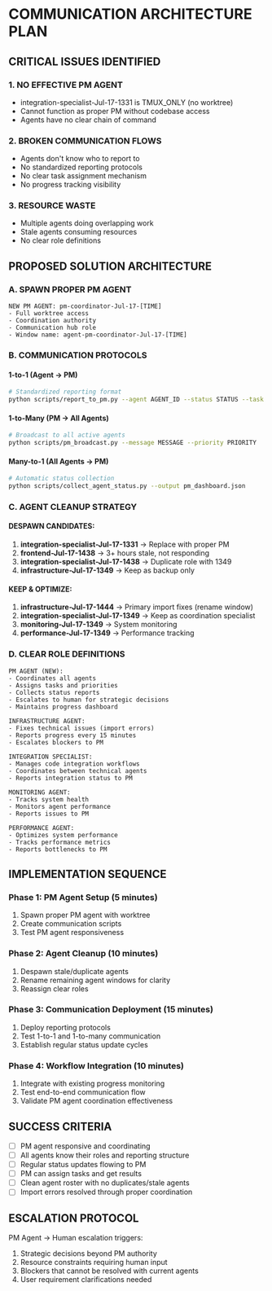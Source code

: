 # COMMUNICATION ARCHITECTURE PLAN

## CRITICAL ISSUES IDENTIFIED

### 1. NO EFFECTIVE PM AGENT
- integration-specialist-Jul-17-1331 is TMUX_ONLY (no worktree)
- Cannot function as proper PM without codebase access
- Agents have no clear chain of command

### 2. BROKEN COMMUNICATION FLOWS
- Agents don't know who to report to
- No standardized reporting protocols
- No clear task assignment mechanism
- No progress tracking visibility

### 3. RESOURCE WASTE
- Multiple agents doing overlapping work
- Stale agents consuming resources
- No clear role definitions

## PROPOSED SOLUTION ARCHITECTURE

### A. SPAWN PROPER PM AGENT
```
NEW PM AGENT: pm-coordinator-Jul-17-[TIME]
- Full worktree access
- Coordination authority
- Communication hub role
- Window name: agent-pm-coordinator-Jul-17-[TIME]
```

### B. COMMUNICATION PROTOCOLS

#### 1-to-1 (Agent → PM)
```bash
# Standardized reporting format
python scripts/report_to_pm.py --agent AGENT_ID --status STATUS --task TASK --result RESULT
```

#### 1-to-Many (PM → All Agents)
```bash
# Broadcast to all active agents
python scripts/pm_broadcast.py --message MESSAGE --priority PRIORITY
```

#### Many-to-1 (All Agents → PM)
```bash
# Automatic status collection
python scripts/collect_agent_status.py --output pm_dashboard.json
```

### C. AGENT CLEANUP STRATEGY

#### DESPAWN CANDIDATES:
1. **integration-specialist-Jul-17-1331** → Replace with proper PM
2. **frontend-Jul-17-1438** → 3+ hours stale, not responding
3. **integration-specialist-Jul-17-1438** → Duplicate role with 1349
4. **infrastructure-Jul-17-1349** → Keep as backup only

#### KEEP & OPTIMIZE:
1. **infrastructure-Jul-17-1444** → Primary import fixes (rename window)
2. **integration-specialist-Jul-17-1349** → Keep as coordination specialist
3. **monitoring-Jul-17-1349** → System monitoring
4. **performance-Jul-17-1349** → Performance tracking

### D. CLEAR ROLE DEFINITIONS

```
PM AGENT (NEW):
- Coordinates all agents
- Assigns tasks and priorities  
- Collects status reports
- Escalates to human for strategic decisions
- Maintains progress dashboard

INFRASTRUCTURE AGENT:
- Fixes technical issues (import errors)
- Reports progress every 15 minutes
- Escalates blockers to PM

INTEGRATION SPECIALIST:
- Manages code integration workflows
- Coordinates between technical agents
- Reports integration status to PM

MONITORING AGENT:
- Tracks system health
- Monitors agent performance
- Reports issues to PM

PERFORMANCE AGENT:
- Optimizes system performance
- Tracks performance metrics
- Reports bottlenecks to PM
```

## IMPLEMENTATION SEQUENCE

### Phase 1: PM Agent Setup (5 minutes)
1. Spawn proper PM agent with worktree
2. Create communication scripts
3. Test PM agent responsiveness

### Phase 2: Agent Cleanup (10 minutes)  
1. Despawn stale/duplicate agents
2. Rename remaining agent windows for clarity
3. Reassign clear roles

### Phase 3: Communication Deployment (15 minutes)
1. Deploy reporting protocols
2. Test 1-to-1 and 1-to-many communication
3. Establish regular status update cycles

### Phase 4: Workflow Integration (10 minutes)
1. Integrate with existing progress monitoring
2. Test end-to-end communication flow
3. Validate PM agent coordination effectiveness

## SUCCESS CRITERIA

- [ ] PM agent responsive and coordinating
- [ ] All agents know their roles and reporting structure
- [ ] Regular status updates flowing to PM
- [ ] PM can assign tasks and get results
- [ ] Clean agent roster with no duplicates/stale agents
- [ ] Import errors resolved through proper coordination

## ESCALATION PROTOCOL

PM Agent → Human escalation triggers:
1. Strategic decisions beyond PM authority
2. Resource constraints requiring human input
3. Blockers that cannot be resolved with current agents
4. User requirement clarifications needed